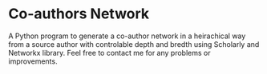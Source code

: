 # Co-authors Network
A Python program to generate a co-author network in a heirachical way from a source author with controlable depth and bredth using Scholarly and Networkx library.
Feel free to contact me for any problems or improvements.
